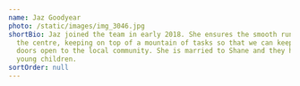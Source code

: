 ```yaml
---
name: Jaz Goodyear
photo: /static/images/img_3046.jpg
shortBio: Jaz joined the team in early 2018. She ensures the smooth running of
  the centre, keeping on top of a mountain of tasks so that we can keep our
  doors open to the local community. She is married to Shane and they have two
  young children.
sortOrder: null
---
```

